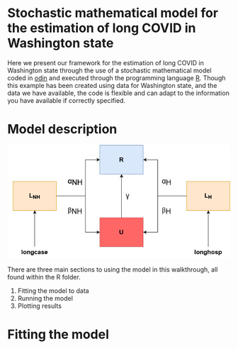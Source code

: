 # Stochastic mathematical model for the estimation of long COVID in Washington state

Here we present our framework for the estimation of long COVID in Washington state through the use of a stochastic mathematical model coded in [odin](https://mrc-ide.github.io/odin/index.html) and executed through the programming language [R](https://www.r-project.org/). Though this example has been created using data for Washington state, and the data we have available, the code is flexible and can adapt to the information you have available if correctly specified.

# Model description

![This is an image](img/diagram.png)

There are three main sections to using the model in this walkthrough, all found within the R folder.
1) Fitting the model to data
2) Running the model
3) Plotting results

# Fitting the model
